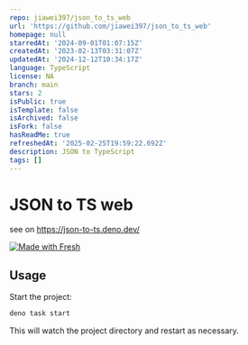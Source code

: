 ```yaml
---
repo: jiawei397/json_to_ts_web
url: 'https://github.com/jiawei397/json_to_ts_web'
homepage: null
starredAt: '2024-09-01T01:07:15Z'
createdAt: '2023-02-13T03:31:07Z'
updatedAt: '2024-12-12T10:34:17Z'
language: TypeScript
license: NA
branch: main
stars: 2
isPublic: true
isTemplate: false
isArchived: false
isFork: false
hasReadMe: true
refreshedAt: '2025-02-25T19:59:22.692Z'
description: JSON to TypeScript
tags: []
---
```


# JSON to TS web

see on <https://json-to-ts.deno.dev/>

[![Made with Fresh](https://fresh.deno.dev/fresh-badge.svg)](https://fresh.deno.dev)

## Usage

Start the project:

```bash
deno task start
```

This will watch the project directory and restart as necessary.
